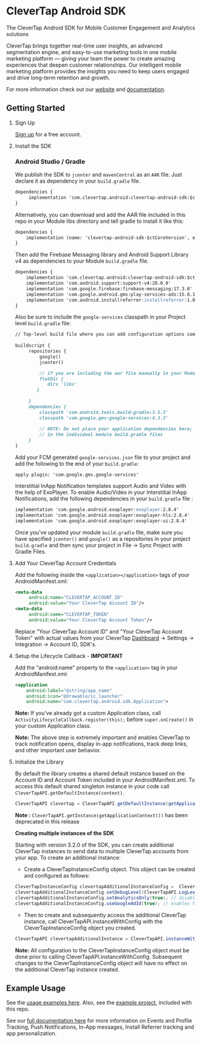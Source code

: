 # CleverTap Android SDK

The CleverTap Android SDK for Mobile Customer Engagement and Analytics solutions 

CleverTap brings together real-time user insights, an advanced segmentation engine, and easy-to-use marketing tools in one mobile marketing platform — giving your team the power to create amazing experiences that deepen customer relationships. Our intelligent mobile marketing platform provides the insights you need to keep users engaged and drive long-term retention and growth.

For more information check out our [website](https://clevertap.com "CleverTap") and [documentation](https://developer.clevertap.com/docs/ "CleverTap Technical Documentation").

## Getting Started

1. Sign Up

    [Sign up](https://clevertap.com/sign-up) for a free account.  

2.  Install the SDK
    ### Android Studio / Gradle

    We publish the SDK to `jcenter` and `mavenCentral` as an `AAR` file. Just declare it as dependency in your `build.gradle` file.

    ```markdown
    dependencies {      
         implementation 'com.clevertap.android:clevertap-android-sdk:$ctCoreVersion'
    }
    ```

    Alternatively, you can download and add the AAR file included in this repo in your Module libs directory and tell gradle to install it like this:

    ```markdown
    dependencies {      
        implementation (name: 'clevertap-android-sdk-$ctCoreVersion', ext: 'aar')
    }
    ```

    Then add the Firebase Messaging library and Android Support Library v4 as dependencies to your Module `build.gradle` file.

     ```markdown
     dependencies {      
         implementation 'com.clevertap.android:clevertap-android-sdk:$ctCoreVersion'
         implementation 'com.android.support:support-v4:28.0.0'
         implementation 'com.google.firebase:firebase-messaging:17.3.0'
         implementation 'com.google.android.gms:play-services-ads:15.0.1' // Required only if you enable Google ADID collection in the SDK (turned off by default).
         implementation 'com.android.installreferrer:installreferrer:1.0' // Mandatory for v3.6.4 and above
     }
    ```

    Also be sure to include the `google-services` classpath in your Project level `build.gradle` file:

    ```markdown
    // Top-level build file where you can add configuration options common to all sub-projects/modules.         
        
    buildscript {       
         repositories {      
             google()
             jcenter()       

             // if you are including the aar file manually in your Module libs directory add this:
             flatDir {
                dirs 'libs'
            }
        
         }       
         dependencies {      
             classpath 'com.android.tools.build:gradle:3.5.3' 
             classpath 'com.google.gms:google-services:4.3.3'        
        
             // NOTE: Do not place your application dependencies here; they belong       
             // in the individual module build.gradle files      
         }       
    }
    ```

    Add your FCM generated `google-services.json` file to your project and add the following to the end of your `build.gradle`:

    `apply plugin: 'com.google.gms.google-services'`
    
    Interstitial InApp Notification templates support Audio and Video with the help of ExoPlayer. To enable Audio/Video in your Interstitial InApp Notifications, add the following dependencies in your `build.gradle` file :
    
    ```markdown
    implementation 'com.google.android.exoplayer:exoplayer:2.8.4'
    implementation 'com.google.android.exoplayer:exoplayer-hls:2.8.4'
    implementation 'com.google.android.exoplayer:exoplayer-ui:2.8.4'
    ```  

    Once you've updated your module `build.gradle` file, make sure you have specified `jcenter()` and `google()` as a repositories in your project `build.gradle` and then sync your project in File -> Sync Project with Gradle Files.

3. Add Your CleverTap Account Credentials
    
   Add the following inside the `<application></application>` tags of your AndroidManifest.xml:
   
   ```xml
   <meta-data  
        android:name="CLEVERTAP_ACCOUNT_ID"  
        android:value="Your CleverTap Account ID"/>  
   <meta-data  
        android:name="CLEVERTAP_TOKEN"  
        android:value="Your CleverTap Account Token"/>
   ```

   Replace "Your CleverTap Account ID" and "Your CleverTap Account Token" with actual values from your CleverTap [Dashboard](https://dashboard.clevertap.com) -> Settings -> Integration -> Account ID, SDK's.

4. Setup the Lifecycle Callback - **IMPORTANT**

    Add the "android:name" property to the `<application>` tag in your AndroidManifest.xml:
    
    ```xml
    <application
        android:label="@string/app_name"
        android:icon="@drawable/ic_launcher"
        android:name="com.clevertap.android.sdk.Application">
    ```
    
    **Note:** If you've already got a custom Application class, call `ActivityLifecycleCallback.register(this);` before `super.onCreate()` in your custom Application class.
    
    **Note:** The above step is extremely important and enables CleverTap to track notification opens, display in-app notifications, track deep links, and other important user behavior.
    
5.  Initialize the Library

    By default the library creates a shared default instance based on the Account ID and Account Token included in your AndroidManifest.xml.   To access this default shared singleton instance in your code call `CleverTapAPI.getDefaultInstance(context)`.

     ```java
    CleverTapAPI clevertap = CleverTapAPI.getDefaultInstance(getApplicationContext());
    ```
    **Note :** `CleverTapAPI.getInstance(getApplicationContext())` has been deprecated in this release
    
    **Creating multiple instances of the SDK**
    
    Starting with version 3.2.0 of the SDK, you can create additional CleverTap instances to send data to multiple CleverTap accounts from your app.  To create an additional instance:
    
    * Create a CleverTapInstanceConfig object. This object can be created and configured as follows:
    
    ```java
    CleverTapInstanceConfig clevertapAdditionalInstanceConfig =  CleverTapInstanceConfig.createInstance(context, "ADDITIONAL_CLEVERTAP_ACCOUNT_ID", "ADDITIONAL_CLEVERTAP_ACCOUNT_TOKEN");
    clevertapAdditionalInstanceConfig.setDebugLevel(CleverTapAPI.LogLevel.DEBUG); // default is CleverTapAPI.LogLevel.INFO
    clevertapAdditionalInstanceConfig.setAnalyticsOnly(true); // disables the user engagement features of the instance, default is false
    clevertapAdditionalInstanceConfig.useGoogleAdId(true); // enables the collection of the Google ADID by the instance, default is false
    ```

    * Then to create and subsequently access the additional CleverTap instance, call CleverTapAPI.instanceWithConfig with the CleverTapInstanceConfig object you created. 

    ```java
    CleverTapAPI clevertapAdditionalInstance = CleverTapAPI.instanceWithConfig(clevertapAdditionalInstanceConfig);
    ```

    **Note:**  All configuration to the CleverTapInstanceConfig object must be done prior to calling CleverTapAPI.instanceWithConfig.  Subsequent changes to the CleverTapInstanceConfig object will have no effect on the additional CleverTap instance created.
    
## Example Usage   
See the [usage examples here](https://github.com/CleverTap/clevertap-android-sdk/blob/master/EXAMPLES.md). Also, see the [example project](https://github.com/CleverTap/clevertap-android-sdk/tree/master/AndroidStarter), included with this repo. 

See our [full documentation here](https://developer.clevertap.com/docs/android) for more information on Events and Profile Tracking, Push Notifications, In-App messages, Install Referrer tracking and app personalization.

